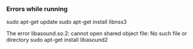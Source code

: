 ### Errors while running

sudo apt-get update
sudo apt-get install libnss3

The error libasound.so.2: cannot open shared object file: No such file or directory
sudo apt-get install libasound2